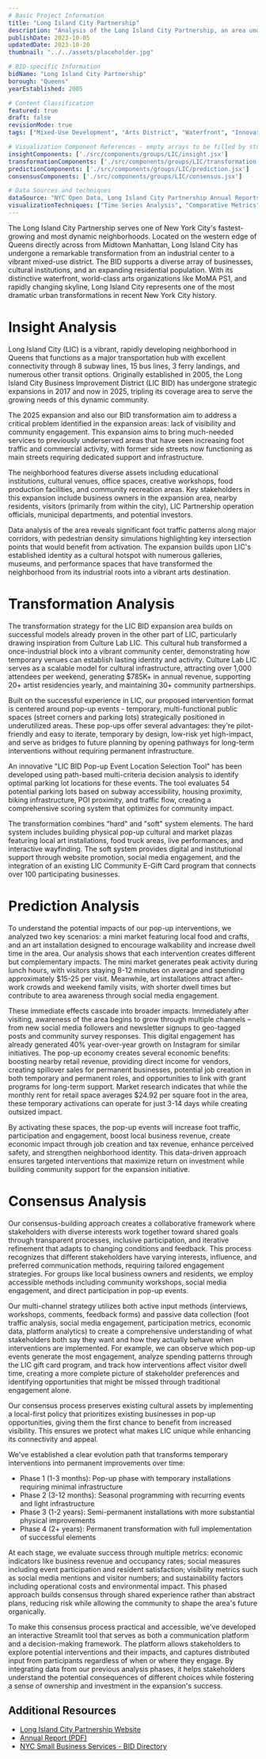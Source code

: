 ```yaml
---
# Basic Project Information
title: "Long Island City Partnership"
description: "Analysis of the Long Island City Partnership, an area undergoing rapid transformation in Queens."
publishDate: 2023-10-05
updatedDate: 2023-10-20
thumbnail: "../../assets/placeholder.jpg"

# BID-specific Information
bidName: "Long Island City Partnership"
borough: "Queens"
yearEstablished: 2005

# Content Classification
featured: true
draft: false
revisionMode: true
tags: ["Mixed-Use Development", "Arts District", "Waterfront", "Innovation Hub"]

# Visualization Component References - empty arrays to be filled by students
insightComponents: ['./src/components/groups/LIC/insight.jsx']
transformationComponents: ['./src/components/groups/LIC/transformation.jsx']
predictionComponents: ['./src/components/groups/LIC/prediction.jsx']
consensusComponents: ['./src/components/groups/LIC/consensus.jsx']

# Data Sources and techniques
dataSource: "NYC Open Data, Long Island City Partnership Annual Reports, Census Data, Real Estate Market Data, Arts Organization Data, MTA Ridership"
visualizationTechniques: ["Time Series Analysis", "Comparative Metrics", "Spatial Analysis", "Economic Impact Assessment", "Development Tracking"]
---
```


The Long Island City Partnership serves one of New York City's fastest-growing and most dynamic neighborhoods. Located on the western edge of Queens directly across from Midtown Manhattan, Long Island City has undergone a remarkable transformation from an industrial center to a vibrant mixed-use district. The BID supports a diverse array of businesses, cultural institutions, and an expanding residential population. With its distinctive waterfront, world-class arts organizations like MoMA PS1, and rapidly changing skyline, Long Island City represents one of the most dramatic urban transformations in recent New York City history.

# Insight Analysis

Long Island City (LIC) is a vibrant, rapidly developing neighborhood in Queens that functions as a major transportation hub with excellent connectivity through 8 subway lines, 15 bus lines, 3 ferry landings, and numerous other transit options. Originally established in 2005, the Long Island City Business Improvement District (LIC BID) has undergone strategic expansions in 2017 and now in 2025, tripling its coverage area to serve the growing needs of this dynamic community.

The 2025 expansion and also our BID transformation aim to address a critical problem identified in the expansion areas: lack of visibility and community engagement. This expansion aims to bring much-needed services to previously underserved areas that have seen increasing foot traffic and commercial activity, with former side streets now functioning as main streets requiring dedicated support and infrastructure.

The neighborhood features diverse assets including educational institutions, cultural venues, office spaces, creative workshops, food production facilities, and community recreation areas. Key stakeholders in this expansion include business owners in the expansion area, nearby residents, visitors (primarily from within the city), LIC Partnership operation officials, municipal departments, and potential investors.

Data analysis of the area reveals significant foot traffic patterns along major corridors, with pedestrian density simulations highlighting key intersection points that would benefit from activation. The expansion builds upon LIC's established identity as a cultural hotspot with numerous galleries, museums, and performance spaces that have transformed the neighborhood from its industrial roots into a vibrant arts destination.

# Transformation Analysis

The transformation strategy for the LIC BID expansion area builds on successful models already proven in the other part of LIC, particularly drawing inspiration from Culture Lab LIC. This cultural hub transformed a once-industrial block into a vibrant community center, demonstrating how temporary venues can establish lasting identity and activity. Culture Lab LIC serves as a scalable model for cultural infrastructure, attracting over 1,000 attendees per weekend, generating $785K+ in annual revenue, supporting 20+ artist residencies yearly, and maintaining 30+ community partnerships.

Built on the successful experience in LIC, our proposed intervention format is centered around pop-up events - temporary, multi-functional public spaces (street corners and parking lots) strategically positioned in underutilized areas. These pop-ups offer several advantages: they're pilot-friendly and easy to iterate, temporary by design, low-risk yet high-impact, and serve as bridges to future planning by opening pathways for long-term interventions without requiring permanent infrastructure.

An innovative "LIC BID Pop-up Event Location Selection Tool" has been developed using path-based multi-criteria decision analysis to identify optimal parking lot locations for these events. The tool evaluates 54 potential parking lots based on subway accessibility, housing proximity, biking infrastructure, POI proximity, and traffic flow, creating a comprehensive scoring system that optimizes for community impact.

The transformation combines "hard" and "soft" system elements. The hard system includes building physical pop-up cultural and market plazas featuring local art installations, food truck areas, live performances, and interactive wayfinding. The soft system provides digital and institutional support through website promotion, social media engagement, and the integration of an existing LIC Community E-Gift Card program that connects over 100 participating businesses.

# Prediction Analysis

To understand the potential impacts of our pop-up interventions, we analyzed two key scenarios: a mini market featuring local food and crafts, and an art installation designed to encourage walkability and increase dwell time in the area. Our analysis shows that each intervention creates different but complementary impacts. The mini market generates peak activity during lunch hours, with visitors staying 8-12 minutes on average and spending approximately $15-25 per visit. Meanwhile, art installations attract after-work crowds and weekend family visits, with shorter dwell times but contribute to area awareness through social media engagement.

These immediate effects cascade into broader impacts. Immediately after visiting, awareness of the area begins to grow through multiple channels – from new social media followers and newsletter signups to geo-tagged posts and community survey responses. This digital engagement has already generated 40% year-over-year growth on Instagram for similar initiatives. The pop-up economy creates several economic benefits: boosting nearby retail revenue, providing direct income for vendors, creating spillover sales for permanent businesses, potential job creation in both temporary and permanent roles, and opportunities to link with grant programs for long-term support. Market research indicates that while the monthly rent for retail space averages $24.92 per square foot in the area, these temporary activations can operate for just 3-14 days while creating outsized impact.

By activating these spaces, the pop-up events will increase foot traffic, participation and engagement, boost local business revenue, create economic impact through job creation and tax revenue, enhance perceived safety, and strengthen neighborhood identity. This data-driven approach ensures targeted interventions that maximize return on investment while building community support for the expansion initiative.

# Consensus Analysis

Our consensus-building approach creates a collaborative framework where stakeholders with diverse interests work together toward shared goals through transparent processes, inclusive participation, and iterative refinement that adapts to changing conditions and feedback. This process recognizes that different stakeholders have varying interests, influence, and preferred communication methods, requiring tailored engagement strategies. For groups like local business owners and residents, we employ accessible methods including community workshops, social media engagement, and direct participation in pop-up events.

Our multi-channel strategy utilizes both active input methods (interviews, workshops, comments, feedback forms) and passive data collection (foot traffic analysis, social media engagement, participation metrics, economic data, platform analytics) to create a comprehensive understanding of what stakeholders both say they want and how they actually behave when interventions are implemented. For example, we can observe which pop-up events generate the most engagement, analyze spending patterns through the LIC gift card program, and track how interventions affect visitor dwell time, creating a more complete picture of stakeholder preferences and identifying opportunities that might be missed through traditional engagement alone.

Our consensus process preserves existing cultural assets by implementing a local-first policy that prioritizes existing businesses in pop-up opportunities, giving them the first chance to benefit from increased visibility. This ensures we protect what makes LIC unique while enhancing its connectivity and appeal.

We've established a clear evolution path that transforms temporary interventions into permanent improvements over time:
- Phase 1 (1-3 months): Pop-up phase with temporary installations requiring minimal infrastructure
- Phase 2 (3-12 months): Seasonal programming with recurring events and light infrastructure
- Phase 3 (1-2 years): Semi-permanent installations with more substantial physical improvements
- Phase 4 (2+ years): Permanent transformation with full implementation of successful elements

At each stage, we evaluate success through multiple metrics: economic indicators like business revenue and occupancy rates; social measures including event participation and resident satisfaction; visibility metrics such as social media mentions and visitor numbers; and sustainability factors including operational costs and environmental impact. This phased approach builds consensus through shared experience rather than abstract plans, reducing risk while allowing the community to shape the area's future organically.

To make this consensus process practical and accessible, we've developed an interactive Streamlit tool that serves as both a communication platform and a decision-making framework. The platform allows stakeholders to explore potential interventions and their impacts, and captures distributed input from participants regardless of when or where they engage. By integrating data from our previous analysis phases, it helps stakeholders understand the potential consequences of different choices while fostering a sense of ownership and investment in the expansion's success.

## Additional Resources

- [Long Island City Partnership Website](https://longislandcityqueens.com/)
- [Annual Report (PDF)](https://longislandcityqueens.com/about/annual-reports/)
- [NYC Small Business Services - BID Directory](https://www1.nyc.gov/site/sbs/neighborhoods/business-improvement-districts.page)
